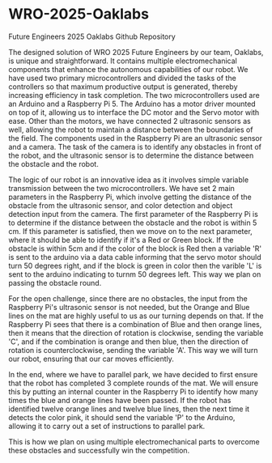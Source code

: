 # WRO-2025-Oaklabs
Future Engineers 2025 Oaklabs Github Repository

The designed solution of WRO 2025 Future Engineers by our team, Oaklabs, is unique and straightforward. It contains multiple electromechanical components that enhance the autonomous capabilities of our robot. We have used two primary microcontrollers
and divided the tasks of the controllers so that maximum productive output is generated, thereby increasing efficiency in task completion. The two microcontrollers used are an Arduino and a Raspberry Pi 5. The Arduino has a motor driver mounted on top of it, allowing us to interface the DC motor and the Servo motor with ease. Other than the motors, we have connected 2 ultrasonic sensors as well, allowing the robot to maintain a distance between the boundaries of the field. The components used in the Raspberry Pi are an ultrasonic sensor and a camera. The task of the camera is to identify any obstacles in front of the robot, and the ultrasonic sensor is to determine the distance between the obstacle and the robot.

The logic of our robot is an innovative idea as it involves simple variable transmission between the two microcontrollers. We have set 2 main parameters in the Raspberry Pi, which involve getting the distance of the obstacle from the ultrasonic sensor, and color detection and object detection input from the camera. The first parameter of the Raspberry Pi is to determine if the distance between the obstacle and the robot is within 5 cm. If this parameter is satisfied, then we move on to the next parameter, where it should be able to identify if it's a Red or Green block. If the obstacle is within 5cm and if the color of the block is Red then a variable 'R' is sent to the arduino via a data cable informing that the servo motor should turn 50 degrees right, and if the block is green in color then the varible 'L' is sent to the arduino indicating to turnm 50 degrees left. This way we plan on passing the obstacle round.

For the open challenge, since there are no obstacles, the input from the Raspberry Pi's ultrasonic sensor is not needed, but the Orange and Blue lines on the mat are highly useful to us as our turning depends on that. If the Raspberry Pi sees that there is a combination of Blue and then orange lines, then it means that the direction of rotation is clockwise, sending the variable 'C', and if the combination is orange and then blue, then the direction of rotation is counterclockwise, sending the variable 'A'. This way we will turn our robot, ensuring that our car moves efficiently.

In the end, where we have to parallel park, we have decided to first ensure that the robot has completed 3 complete rounds of the mat. We will ensure this by putting an internal counter in the Raspberry Pi to identify how many times the blue and orange lines have been passed. If the robot has identified twelve orange lines and twelve blue lines, then the next time it detects the color pink, it should send the variable 'P' to the Arduino, allowing it to carry out a set of instructions to parallel park. 

This is how we plan on using multiple electromechanical parts to overcome these obstacles and successfully win the competition.
